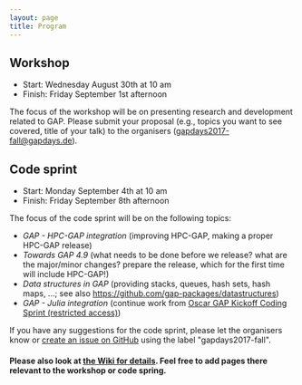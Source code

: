 ```yaml
---
layout: page
title: Program
---
```



## Workshop
* Start: Wednesday August 30th at 10 am
* Finish: Friday September 1st afternoon

The focus of the workshop will be on presenting research and development related to GAP. Please submit your proposal (e.g., topics you want to see covered, title of your talk) to the organisers (<gapdays2017-fall@gapdays.de>).

## Code sprint
* Start: Monday September 4th at 10 am
* Finish: Friday September 8th afternoon

The focus of the code sprint will be on the following topics:

* _GAP - HPC-GAP integration_ (improving HPC-GAP, making a proper HPC-GAP release)
* _Towards GAP 4.9_ (what needs to be done before we release? what are the major/minor changes? prepare the release, which for the first time will include HPC-GAP!)
* _Data structures in GAP_ (providing stacks, queues, hash sets, hash maps, ...; see also <https://github.com/gap-packages/datastructures>)
* _GAP - Julia integration_ (continue work from [Oscar GAP Kickoff Coding Sprint (restricted access)](https://github.com/oscar-system/OSCAR/wiki/Oscar-GAP-Kickoff-Coding-Sprint))

If you have any suggestions for the code sprint, please let the organisers know or [create an issue on GitHub](https://github.com/gap-system/gap/issues) using the label "gapdays2017-fall".


#### Please also look at [the Wiki for details](https://github.com/gapdays/gapdays2017-fall/wiki). Feel free to add pages there relevant to the workshop or code spring.
